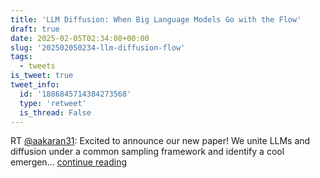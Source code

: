 ```yaml
---
title: 'LLM Diffusion: When Big Language Models Go with the Flow'
draft: true
date: 2025-02-05T02:34:08+00:00
slug: '202502050234-llm-diffusion-flow'
tags:
  - tweets
is_tweet: true
tweet_info:
  id: '1886845714384273568'
  type: 'retweet'
  is_thread: False
---
```




RT [@aakaran31](https://x.com/aakaran31): Excited to announce our new paper! We unite LLMs and diffusion under a common sampling framework and identify a cool emergen… [continue reading](https://x.com/sytelus/status/1886845714384273568)
